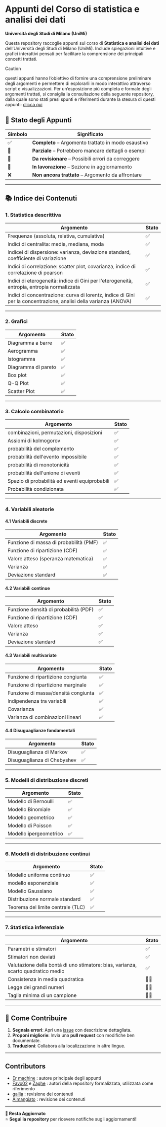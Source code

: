 # Appunti del Corso di statistica e analisi dei dati

**Università degli Studi di Milano (UniMi)**  

Questa repository raccoglie appunti sul corso di **Statistica e analisi dei dati** dell’Università degli Studi di Milano (UniMi). Include spiegazioni intuitive e grafici interattivi pensati per facilitare la comprensione dei principali concetti trattati.

> [!CAUTION]
> questi appunti hanno l’obiettivo di fornire una comprensione preliminare degli argomenti e permettere di esplorarli in modo interattivo attraverso script e visualizzazioni.
Per un’esposizione più completa e formale degli argomenti trattati, si consiglia la consultazione della seguente repository, dalla quale sono stati presi spunti e riferimenti durante la stesura di questi appunti:  [clicca qui](https://github.com/Favo02-unimi/statistica-e-analisi-dei-dati)

## 📌 Stato degli Appunti  

| Simbolo | Significato |
|---------|------------|
| ✅ | **Completo** – Argomento trattato in modo esaustivo |
| 📝 | **Parziale** – Potrebbero mancare dettagli o esempi |
| 🔧 | **Da revisionare** – Possibili errori da correggere |
| 🚧 | **In lavorazione** – Sezione in aggiornamento |
| ❌ | **Non ancora trattato** – Argomento da affrontare |

---

## 📚 **Indice dei Contenuti**  

### 1. **Statistica descrittiva**  


| Argomento | Stato | 
|-----------|-------|
|Frequenze (assoluta, relativa, cumulativa) |✅|
|Indici di centralita: media, mediana, moda |✅|
|Indicei di dispersione: varianza, deviazione standard, coefficiente di variazione |✅|
|Indici di correlazione: scatter plot, covarianza, indice di correlazione di pearson |✅|
| Indici di eterogeneità: indice di Gini per l'eterogeneità, entropia, entropia normalizzata |✅|
| Indici di concentrazione: curva di lorentz, indice di Gini per la concentrazione, analisi della varianza (ANOVA) |✅|

---

### 2. **Grafici**

| Argomento | Stato | 
|-----------|-------|
|Diagramma a barre |✅|
|Aerogramma |✅|
|Istogramma|✅|
|Diagramma di pareto|✅|
|Box plot|✅|
|Q-Q Plot|✅|
|Scatter Plot|✅|  



---

### 3. **Calcolo combinatorio**  
| Argomento | Stato |
|-----------|-------|
|combinazioni, permutazioni, disposizioni|✅|
| Assiomi di kolmogorov | ✅ | 
| probabilità del complemento | ✅ |   
| probabilità dell'evento impossibile | ✅ |  
| probabilità di monotonicità | ✅ |
| probabilità dell'unione di eventi | ✅ |
| Spazio di probabilità ed eventi equiprobabili | ✅ |
|Probabilità condizionata|✅|

---

### 4. **Variabili aleatorie**  

#### 4.1 **Variabili discrete**  
| Argomento | Stato | 
|-----------|-------| 
| Funzione di massa di probabilità (PMF) | ✅ |
| Funzione di ripartizione (CDF) | ✅ |
| Valore atteso (speranza matematica) |✅|
| Varianza |✅|
| Deviazione standard |✅|

#### 4.2 **Variabili continue**  
| Argomento | Stato |
|-----------|-------|
| Funzione densità di probabilità (PDF) |✅|
| Funzione di ripartizione (CDF) |✅|
| Valore atteso |✅|
| Varianza |✅|
| Deviazione standard |✅|

#### 4.3 **Variabili multivariate**  
| Argomento | Stato |
|-----------|-------|
| Funzione di ripartizione congiunta |✅|
| Funzione di ripartizione marginale |✅|
| Funzione di massa/densità congiunta |✅|
| Indipendenza tra variabili |✅|
| Covarianza |✅|
| Varianza di combinazioni lineari |✅|

#### 4.4 **Disuguaglianze fondamentali**  
| Argomento | Stato |
|-----------|-------|
| Disuguaglianza di Markov |✅|
| Disuguaglianza di Chebyshev |✅|

---

### 5. **Modelli di distribuzione discreti**  
| Argomento | Stato | 
|-----------|-------|
| Modello di Bernoulli | ✅ | 
| Modello Binomiale | ✅ | 
| Modello geometrico | ✅ |  
| Modello di Poisson | ✅ |
|Modello ipergeometrico|✅|

---

### 6. **Modelli di distribuzione continui**  
| Argomento | Stato |
|-----------|-------|
| Modello uniforme continuo | ✅ |
| modello esponenziale | ✅ | 
| Modello Gaussiano | ✅ |  
| Distribuzione normale standard | ✅ | 
|Teorema del limite centrale (TLC)|✅|

---

### 7. **Statistica inferenziale**
| Argomento | Stato |
|-----------|-------|
|Parametri e stimatori|✅|
|Stimatori non deviati|✅ |
|Valutazione della bontà di uno stimatore: bias, varianza, scarto quadratico medio|✅ |
|Consistenza in media quadratica|📝🔧|
|Legge dei grandi numeri|📝🔧|
|Taglia minima di un campione|📝🔧|

---

## 🤝 **Come Contribuire**  
1. **Segnala errori**: Apri una [issue](https://github.com/Gallja/SAD_Python/issues) con descrizione dettagliata.  
2. **Proponi migliorie**: Invia una **pull request** con modifiche ben documentate.  
3. **Traduzioni**: Collabora alla localizzazione in altre lingue. 

---

## **Contributors**

- [Er machine](https://github.com/comitanigiacomo) : autore principale degli appunti
- [Favo02](https://github.com/Favo02) e [Zaghe](https://github.com/Tsagae) : autori della repository formalizzata, utilizzata come riferimento
- [gallja](https://github.com/Gallja) : revisione dei contenuti
- [Aimangiato](https://github.com/aimangiato) : revisione dei contenuti

---

**🔔 Resta Aggiornato**  
⭐ **Segui la repository** per ricevere notifiche sugli aggiornamenti!  